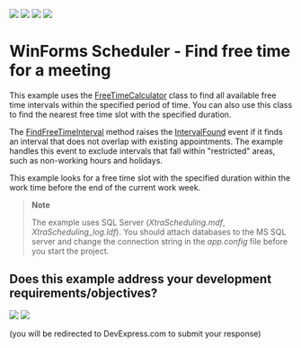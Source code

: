 <!-- default badges list -->
![](https://img.shields.io/endpoint?url=https://codecentral.devexpress.com/api/v1/VersionRange/128634929/18.1.3%2B)
[![](https://img.shields.io/badge/Open_in_DevExpress_Support_Center-FF7200?style=flat-square&logo=DevExpress&logoColor=white)](https://supportcenter.devexpress.com/ticket/details/E508)
[![](https://img.shields.io/badge/📖_How_to_use_DevExpress_Examples-e9f6fc?style=flat-square)](https://docs.devexpress.com/GeneralInformation/403183)
[![](https://img.shields.io/badge/💬_Leave_Feedback-feecdd?style=flat-square)](#does-this-example-address-your-development-requirementsobjectives)
<!-- default badges end -->

# WinForms Scheduler - Find free time for a meeting

This example uses the [FreeTimeCalculator](https://docs.devexpress.com/CoreLibraries/DevExpress.XtraScheduler.Tools.FreeTimeCalculator) class to find all available free time intervals within the specified period of time. You can also use this class to find the nearest free time slot with the specified duration.

The [FindFreeTimeInterval](https://docs.devexpress.com/CoreLibraries/DevExpress.XtraScheduler.Tools.FreeTimeCalculator.FindFreeTimeInterval.overloads) method raises the [IntervalFound](https://docs.devexpress.com/CoreLibraries/DevExpress.XtraScheduler.Tools.FreeTimeCalculator.IntervalFound) event if it finds an interval that does not overlap with existing appointments. The example handles this event to exclude intervals that fall within "restricted" areas, such as non-working hours and holidays.

This example looks for a free time slot with the specified duration within the work time before the end of the current work week.

> **Note**
>
> The example uses SQL Server (*XtraScheduling.mdf*, *XtraScheduling_log.ldf*). You should attach databases to the MS SQL server and change the connection string in the *app.config* file before you start the project.


<!-- feedback -->
## Does this example address your development requirements/objectives?

[<img src="https://www.devexpress.com/support/examples/i/yes-button.svg"/>](https://www.devexpress.com/support/examples/survey.xml?utm_source=github&utm_campaign=winforms-scheduler-find-free-time-intervals&~~~was_helpful=yes) [<img src="https://www.devexpress.com/support/examples/i/no-button.svg"/>](https://www.devexpress.com/support/examples/survey.xml?utm_source=github&utm_campaign=winforms-scheduler-find-free-time-intervals&~~~was_helpful=no)

(you will be redirected to DevExpress.com to submit your response)
<!-- feedback end -->
